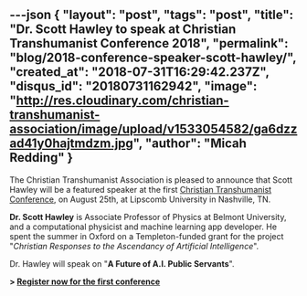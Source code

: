 ---json
{
	"layout": "post",
	"tags": "post",
    "title": "Dr. Scott Hawley to speak at Christian Transhumanist Conference 2018",
    "permalink": "blog/2018-conference-speaker-scott-hawley/",
    "created_at": "2018-07-31T16:29:42.237Z",
    "disqus_id": "20180731162942",
    "image":  "http://res.cloudinary.com/christian-transhumanist-association/image/upload/v1533054582/ga6dzzad41y0hajtmdzm.jpg",
    "author": "Micah Redding"
}
---
The Christian Transhumanist Association is pleased to announce that Scott Hawley will be a featured speaker at the first [Christian Transhumanist Conference](https://www.christiantranshumanism.org/conference-tickets), on August 25th, at Lipscomb University in Nashville, TN.

**Dr. Scott Hawley** is Associate Professor of Physics at Belmont University, and a computational physicist and machine learning app developer. He spent the summer in Oxford on a Templeton-funded grant for the project "*Christian Responses to the Ascendancy of Artificial Intelligence*".

Dr. Hawley will speak on "**A Future of A.I. Public Servants**".

**> [Register now for the first conference](https://www.christiantranshumanism.org/conference-tickets)**
